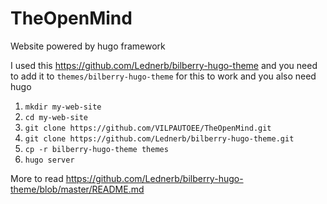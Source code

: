 # TheOpenMind
Website powered by hugo framework

I used this https://github.com/Lednerb/bilberry-hugo-theme and you need to add it to `themes/bilberry-hugo-theme` for this to work and you also need hugo

1. `mkdir my-web-site`
2. `cd my-web-site`
3. `git clone https://github.com/VILPAUTOEE/TheOpenMind.git`
4. `git clone https://github.com/Lednerb/bilberry-hugo-theme.git`
5. `cp -r bilberry-hugo-theme themes`
6. `hugo server`

More to read https://github.com/Lednerb/bilberry-hugo-theme/blob/master/README.md
